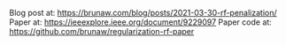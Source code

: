 Blog post at: https://brunaw.com/blog/posts/2021-03-30-rf-penalization/
Paper at: https://ieeexplore.ieee.org/document/9229097
Paper code at: https://github.com/brunaw/regularization-rf-paper